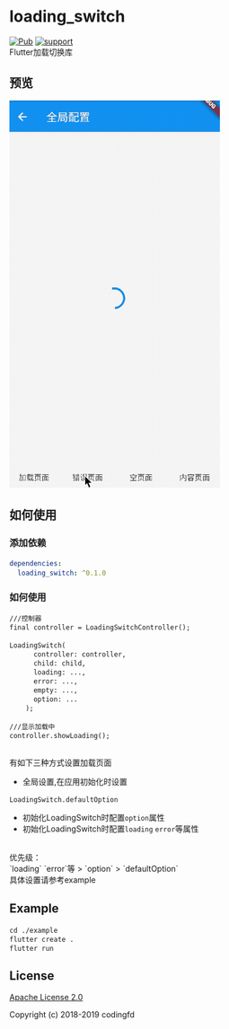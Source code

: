 # loading_switch
[![Pub](https://img.shields.io/pub/v/loading_switch.svg?style=flat-square)](https://pub.dartlang.org/packages/loading_switch)
[![support](https://img.shields.io/badge/platform-flutter%7Cdart%20vm-ff69b4.svg?style=flat-square)](https://github.com/codingfd/loading_switch)<br>
Flutter加载切换库
## 预览
<img src="media/example.gif" width="375"/>


## 如何使用
### 添加依赖
```yaml
dependencies:
  loading_switch: ^0.1.0
```
### 如何使用

```
///控制器
final controller = LoadingSwitchController();

LoadingSwitch(
      controller: controller,
      child: child,
      loading: ...,
      error: ...,
      empty: ...,
      option: ...
    );

///显示加载中
controller.showLoading();
    
```
有如下三种方式设置加载页面
*  全局设置,在应用初始化时设置
```
LoadingSwitch.defaultOption
```
* 初始化LoadingSwitch时配置`option`属性
* 初始化LoadingSwitch时配置`loading` `error`等属性
<br>
优先级：<br>
 `loading` `error`等   >   `option`    >  `defaultOption`


<br>
具体设置请参考example


##  Example

```
cd ./example
flutter create .
flutter run
```


## License

[Apache License 2.0](https://github.com/codingfd/GestureUnlock/blob/master/LICENSE)

Copyright (c) 2018-2019 codingfd
